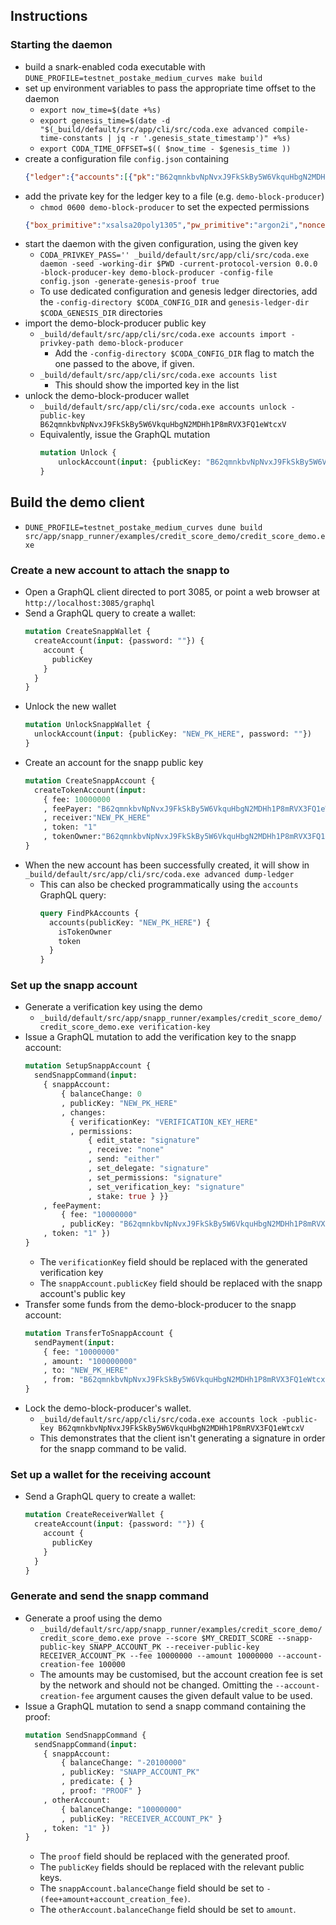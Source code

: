 ## Instructions

### Starting the daemon

* build a snark-enabled coda executable with
  `DUNE_PROFILE=testnet_postake_medium_curves make build`
* set up environment variables to pass the appropriate time offset to the daemon
  - `export now_time=$(date +%s)`
  - `export genesis_time=$(date -d "$(_build/default/src/app/cli/src/coda.exe advanced compile-time-constants | jq -r '.genesis_state_timestamp')" +%s)`
  - `export CODA_TIME_OFFSET=$(( $now_time - $genesis_time ))`
* create a configuration file `config.json` containing
  ```json
  {"ledger":{"accounts":[{"pk":"B62qmnkbvNpNvxJ9FkSkBy5W6VkquHbgN2MDHh1P8mRVX3FQ1eWtcxV","balance":"66000","sk":null,"delegate":null}]}}
  ```
* add the private key for the ledger key to a file (e.g. `demo-block-producer`)
  - `chmod 0600 demo-block-producer` to set the expected permissions
  ```json
  {"box_primitive":"xsalsa20poly1305","pw_primitive":"argon2i","nonce":"8jGuTAxw3zxtWasVqcD1H6rEojHLS1yJmG3aHHd","pwsalt":"AiUCrMJ6243h3TBmZ2rqt3Voim1Y","pwdiff":[134217728,6],"ciphertext":"DbAy736GqEKWe9NQWT4yaejiZUo9dJ6rsK7cpS43APuEf5AH1Qw6xb1s35z8D2akyLJBrUr6m"}
  ```
* start the daemon with the given configuration, using the given key
  - `CODA_PRIVKEY_PASS='' _build/default/src/app/cli/src/coda.exe daemon -seed -working-dir $PWD -current-protocol-version 0.0.0 -block-producer-key demo-block-producer -config-file config.json -generate-genesis-proof true`
  - To use dedicated configuration and genesis ledger directories, add the `-config-directory $CODA_CONFIG_DIR` and `genesis-ledger-dir $CODA_GENESIS_DIR` directories
* import the demo-block-producer public key
  - `_build/default/src/app/cli/src/coda.exe accounts import -privkey-path demo-block-producer`
    + Add the `-config-directory $CODA_CONFIG_DIR` flag to match the one passed to the above, if given.
  - `_build/default/src/app/cli/src/coda.exe accounts list`
    + This should show the imported key in the list
* unlock the demo-block-producer wallet
  - `_build/default/src/app/cli/src/coda.exe accounts unlock -public-key B62qmnkbvNpNvxJ9FkSkBy5W6VkquHbgN2MDHh1P8mRVX3FQ1eWtcxV`
  - Equivalently, issue the GraphQL mutation
    ```graphql
    mutation Unlock {
        unlockAccount(input: {publicKey: "B62qmnkbvNpNvxJ9FkSkBy5W6VkquHbgN2MDHh1P8mRVX3FQ1eWtcxV", password: ""})
    }
    ```

## Build the demo client
* `DUNE_PROFILE=testnet_postake_medium_curves dune build src/app/snapp_runner/examples/credit_score_demo/credit_score_demo.exe`

### Create a new account to attach the snapp to
* Open a GraphQL client directed to port 3085, or point a web browser at `http://localhost:3085/graphql`
* Send a GraphQL query to create a wallet:
  ```graphql
  mutation CreateSnappWallet {
    createAccount(input: {password: ""}) {
      account {
        publicKey
      }
    }
  }
  ```
* Unlock the new wallet
  ```graphql
  mutation UnlockSnappWallet {
    unlockAccount(input: {publicKey: "NEW_PK_HERE", password: ""})
  }
  ```
* Create an account for the snapp public key
  ```graphql
  mutation CreateSnappAccount {
    createTokenAccount(input:
      { fee: 10000000
      , feePayer: "B62qmnkbvNpNvxJ9FkSkBy5W6VkquHbgN2MDHh1P8mRVX3FQ1eWtcxV"
      , receiver:"NEW_PK_HERE"
      , token: "1"
      , tokenOwner:"B62qmnkbvNpNvxJ9FkSkBy5W6VkquHbgN2MDHh1P8mRVX3FQ1eWtcxV" })
  }
  ```
* When the new account has been successfully created, it will show in `_build/default/src/app/cli/src/coda.exe advanced dump-ledger`
  - This can also be checked programmatically using the `accounts` GraphQL query:
    ```graphql
    query FindPkAccounts {
      accounts(publicKey: "NEW_PK_HERE") {
        isTokenOwner
        token
      }
    }
    ```

### Set up the snapp account
* Generate a verification key using the demo
  - `_build/default/src/app/snapp_runner/examples/credit_score_demo/credit_score_demo.exe verification-key`
* Issue a GraphQL mutation to add the verification key to the snapp account:
  ```graphql
  mutation SetupSnappAccount {
    sendSnappCommand(input:
      { snappAccount:
          { balanceChange: 0
          , publicKey: "NEW_PK_HERE"
          , changes:
            { verificationKey: "VERIFICATION_KEY_HERE"
            , permissions:
                { edit_state: "signature"
                , receive: "none"
                , send: "either"
                , set_delegate: "signature"
                , set_permissions: "signature"
                , set_verification_key: "signature"
                , stake: true } }}
      , feePayment:
          { fee: "10000000"
          , publicKey: "B62qmnkbvNpNvxJ9FkSkBy5W6VkquHbgN2MDHh1P8mRVX3FQ1eWtcxV" }
      , token: "1" })
  }
  ```
  - The `verificationKey` field should be replaced with the generated verification key
  - The `snappAccount.publicKey` field should be replaced with the snapp account's public key
* Transfer some funds from the demo-block-producer to the snapp account:
  ```graphql
  mutation TransferToSnappAccount {
    sendPayment(input:
      { fee: "10000000"
      , amount: "100000000"
      , to: "NEW_PK_HERE"
      , from: "B62qmnkbvNpNvxJ9FkSkBy5W6VkquHbgN2MDHh1P8mRVX3FQ1eWtcxV" })
  }
  ```
* Lock the demo-block-producer's wallet.
  - `_build/default/src/app/cli/src/coda.exe accounts lock -public-key B62qmnkbvNpNvxJ9FkSkBy5W6VkquHbgN2MDHh1P8mRVX3FQ1eWtcxV`
  - This demonstrates that the client isn't generating a signature in order for
    the snapp command to be valid.

### Set up a wallet for the receiving account
* Send a GraphQL query to create a wallet:
  ```graphql
  mutation CreateReceiverWallet {
    createAccount(input: {password: ""}) {
      account {
        publicKey
      }
    }
  }
  ```

### Generate and send the snapp command
* Generate a proof using the demo
  - `_build/default/src/app/snapp_runner/examples/credit_score_demo/credit_score_demo.exe prove --score $MY_CREDIT_SCORE --snapp-public-key SNAPP_ACCOUNT_PK --receiver-public-key RECEIVER_ACCOUNT_PK --fee 10000000 --amount 10000000 --account-creation-fee 100000`
  - The amounts may be customised, but the account creation fee is set by the network and should not be changed. Omitting the `--account-creation-fee` argument causes the given default value to be used.
* Issue a GraphQL mutation to send a snapp command containing the proof:
  ```graphql
  mutation SendSnappCommand {
    sendSnappCommand(input:
      { snappAccount:
          { balanceChange: "-20100000"
          , publicKey: "SNAPP_ACCOUNT_PK"
          , predicate: { }
          , proof: "PROOF" }
      , otherAccount:
          { balanceChange: "10000000"
          , publicKey: "RECEIVER_ACCOUNT_PK" }
      , token: "1" })
  }
  ```
  - The `proof` field should be replaced with the generated proof.
  - The `publicKey` fields should be replaced with the relevant public keys.
  - The `snappAccount.balanceChange` field should be set to `-(fee+amount+account_creation_fee)`.
  - The `otherAccount.balanceChange` field should be set to `amount`.
